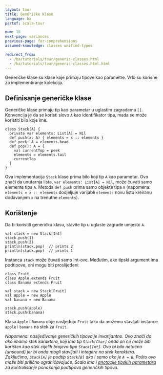 ```yaml
---
layout: tour
title: Generičke klase
language: ba
partof: scala-tour

num: 18
next-page: variances
previous-page: for-comprehensions
assumed-knowledge: classes unified-types

redirect_from:
  - /ba/tutorials/tour/generic-classes.html
  - /ba/tutorials/tour/generic-classes.html.html
---
```


Generičke klase su klase koje primaju tipove kao parametre.
Vrlo su korisne za implementiranje kolekcija.

## Definisanje generičke klase

Generičke klase primaju tip kao parametar u uglastim zagradama `[]`. 
Konvencija je da se koristi slovo `A` kao identifikator tipa, mada se može koristiti bilo koje ime.

```tut
class Stack[A] {
  private var elements: List[A] = Nil
  def push(x: A) { elements = x :: elements }
  def peek: A = elements.head
  def pop(): A = {
    val currentTop = peek
    elements = elements.tail
    currentTop
  }
}
```

Ova implementacija `Stack` klase prima bilo koji tip `A` kao parametar. 
Ovo znači da unutarnja lista, `var elements: List[A] = Nil`, može čuvati samo elemente tipa `A`. 
Metoda `def push` prima samo objekte tipa `A` (napomena: `elements = x :: elements` dodjeljuje varijabli `elements` novu listu kreiranu dodavanjem `x` na trenutne `elements`).

## Korištenje

Da bi koristili generičku klasu, stavite tip u uglaste zagrade umjesto `A`.
```
val stack = new Stack[Int]
stack.push(1)
stack.push(2)
println(stack.pop)  // prints 2
println(stack.pop)  // prints 1
```
Instanca `stack` može čuvati samo Int-ove. Međutim, ako tipski argument ima podtipove, oni mogu biti proslijeđeni:
```
class Fruit
class Apple extends Fruit
class Banana extends Fruit

val stack = new Stack[Fruit]
val apple = new Apple
val banana = new Banana

stack.push(apple)
stack.push(banana)
```
Klasa `Apple` i `Banana` obje nasljeđuju `Fruit` tako da možemo stavljati instance `apple` i `banana` na stek za `Fruit`.

_Napomena: nasljeđivanje generičkih tipova je *invarijantno*.
Ovo znači da ako imamo stek karaktera, koji ima tip `Stack[Char]` onda on ne može biti korišten kao stek cijelih brojeva tipa `Stack[Int]`.
Ovo bi bilo netačno (unsound) jer bi onda mogli stavljati i integere na stek karaktera.
Zaključimo, `Stack[A]` je podtip `Stack[B]` ako i samo ako je `A = B`.
Pošto ovo može biti prilično ograničavajuće, Scala ima i [anotacije tipskih parametara](variances.html) za kontrolisanje ponašanja podtipova generičkih tipova._
